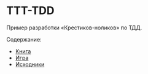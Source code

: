 # TTT-TDD
Пример разработки «Крестиков-ноликов» по ТДД.

Содержание:
- [Книга](https://bespoyasov.ru/ttt-tdd/)
- [Игра](https://bespoyasov.ru/ttt-tdd/game/)
- [Исходники](https://github.com/bespoyasov/ttt-tdd/tree/master/game)